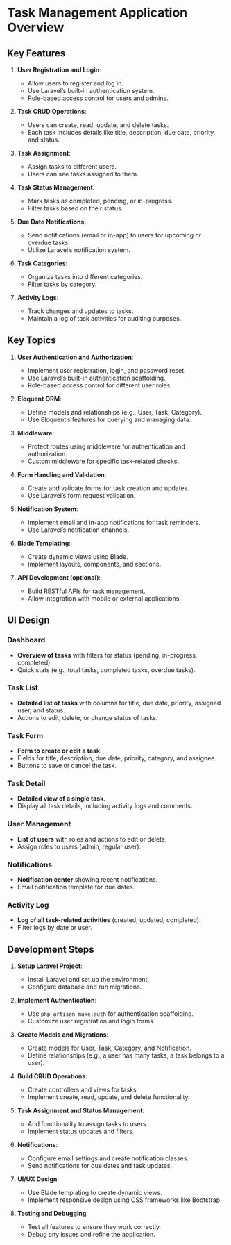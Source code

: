 # Task Management Application Overview

## Key Features

1. **User Registration and Login**:
   - Allow users to register and log in.
   - Use Laravel’s built-in authentication system.
   - Role-based access control for users and admins.

2. **Task CRUD Operations**:
   - Users can create, read, update, and delete tasks.
   - Each task includes details like title, description, due date, priority, and status.

3. **Task Assignment**:
   - Assign tasks to different users.
   - Users can see tasks assigned to them.

4. **Task Status Management**:
   - Mark tasks as completed, pending, or in-progress.
   - Filter tasks based on their status.

5. **Due Date Notifications**:
   - Send notifications (email or in-app) to users for upcoming or overdue tasks.
   - Utilize Laravel’s notification system.

6. **Task Categories**:
   - Organize tasks into different categories.
   - Filter tasks by category.

7. **Activity Logs**:
   - Track changes and updates to tasks.
   - Maintain a log of task activities for auditing purposes.

## Key Topics

1. **User Authentication and Authorization**:
   - Implement user registration, login, and password reset.
   - Use Laravel’s built-in authentication scaffolding.
   - Role-based access control for different user roles.

2. **Eloquent ORM**:
   - Define models and relationships (e.g., User, Task, Category).
   - Use Eloquent’s features for querying and managing data.

3. **Middleware**:
   - Protect routes using middleware for authentication and authorization.
   - Custom middleware for specific task-related checks.

4. **Form Handling and Validation**:
   - Create and validate forms for task creation and updates.
   - Use Laravel’s form request validation.

5. **Notification System**:
   - Implement email and in-app notifications for task reminders.
   - Use Laravel’s notification channels.

6. **Blade Templating**:
   - Create dynamic views using Blade.
   - Implement layouts, components, and sections.

7. **API Development (optional)**:
   - Build RESTful APIs for task management.
   - Allow integration with mobile or external applications.

## UI Design

### Dashboard

- **Overview of tasks** with filters for status (pending, in-progress, completed).
- Quick stats (e.g., total tasks, completed tasks, overdue tasks).


### Task List

- **Detailed list of tasks** with columns for title, due date, priority, assigned user, and status.
- Actions to edit, delete, or change status of tasks.


### Task Form

- **Form to create or edit a task**.
- Fields for title, description, due date, priority, category, and assignee.
- Buttons to save or cancel the task.


### Task Detail

- **Detailed view of a single task**.
- Display all task details, including activity logs and comments.


### User Management

- **List of users** with roles and actions to edit or delete.
- Assign roles to users (admin, regular user).


### Notifications

- **Notification center** showing recent notifications.
- Email notification template for due dates.


### Activity Log

- **Log of all task-related activities** (created, updated, completed).
- Filter logs by date or user.


## Development Steps

1. **Setup Laravel Project**:
   - Install Laravel and set up the environment.
   - Configure database and run migrations.

2. **Implement Authentication**:
   - Use `php artisan make:auth` for authentication scaffolding.
   - Customize user registration and login forms.

3. **Create Models and Migrations**:
   - Create models for User, Task, Category, and Notification.
   - Define relationships (e.g., a user has many tasks, a task belongs to a user).

4. **Build CRUD Operations**:
   - Create controllers and views for tasks.
   - Implement create, read, update, and delete functionality.

5. **Task Assignment and Status Management**:
   - Add functionality to assign tasks to users.
   - Implement status updates and filters.

6. **Notifications**:
   - Configure email settings and create notification classes.
   - Send notifications for due dates and task updates.

7. **UI/UX Design**:
   - Use Blade templating to create dynamic views.
   - Implement responsive design using CSS frameworks like Bootstrap.

8. **Testing and Debugging**:
   - Test all features to ensure they work correctly.
   - Debug any issues and refine the application.


